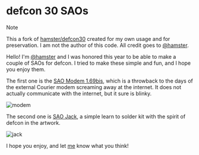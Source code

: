 # defcon 30 SAOs

> [!Note]
> This a fork of
> [hamster/defcon30](https://github.com/hamster/defcon30) created for
> my own usage and for preservation. I am not the author of this
> code. All credit goes to [@hamster](https://github.com/hamster).

Hello! I'm [@hamster](https://twitter.com/hamster) and I was honored this year to be able to make a couple of SAOs for defcon. I tried to make these simple and fun, and I hope you enjoy them.

The first one is the [SAO Modem 1.69bis](modem), which is a throwback to the days of the external Courier modem screaming away at the internet. It does not actually communicate with the internet, but it sure is blinky.

![modem](modem/images/IMG_3419.JPG)

The second one is [SAO Jack](jack), a simple learn to solder kit with the spirit of defcon in the artwork.

![jack](jack/images/IMG_3418.JPG)

I hope you enjoy, and let [me](https://twitter.com/hamster) know what you think!
